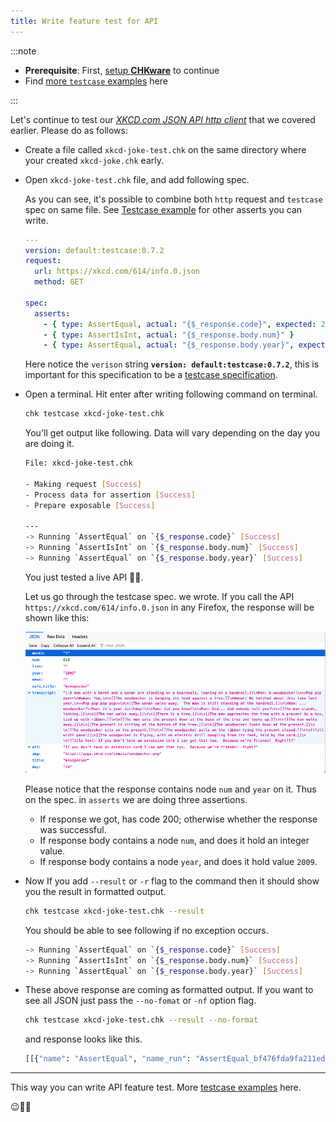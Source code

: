 ```yaml
---
title: Write feature test for API
---
```


:::note

- **Prerequisite**: First, [setup **CHKware**](/docs/setup) to continue
- Find [more `testcase` examples](/docs/examples/testcase-examples) here

:::

Let's continue to test our [_XKCD.com JSON API http client_](/docs//tutorials/http-client) that we covered earlier. Please do as follows:

- Create a file called `xkcd-joke-test.chk` on the same directory where your created `xkcd-joke.chk` early.
- Open `xkcd-joke-test.chk` file, and add following spec.

  As you can see, it's possible to combine both `http` request and `testcase` spec on same file. See [Testcase example](/docs/examples/testcase-examples) for other asserts you can write.

  ```yaml
  ---
  version: default:testcase:0.7.2
  request:
    url: https://xkcd.com/614/info.0.json
    method: GET

  spec:
    asserts:
      - { type: AssertEqual, actual: "{$_response.code}", expected: 200 }
      - { type: AssertIsInt, actual: "{$_response.body.num}" }
      - { type: AssertEqual, actual: "{$_response.body.year}", expected: 2009 }
  ```

  Here notice the `verison` string **`version: default:testcase:0.7.2`**, this is important for this specification to be a [testcase specification](/docs/references/testcase-reference).

- Open a terminal. Hit enter after writing following command on terminal.

  ```bash
  chk testcase xkcd-joke-test.chk
  ```

  You'll get output like following. Data will vary depending on the day you are doing it.

  ```bash
  File: xkcd-joke-test.chk

  - Making request [Success]
  - Process data for assertion [Success]
  - Prepare exposable [Success]

  ---
  -> Running `AssertEqual` on `{$_response.code}` [Success]
  -> Running `AssertIsInt` on `{$_response.body.num}` [Success]
  -> Running `AssertEqual` on `{$_response.body.year}` [Success]
  ```

  You just tested a live API :rocket::star2:.

  Let us go through the testcase spec. we wrote. If you call the API `https://xkcd.com/614/info.0.json` in any Firefox, the response will be shown like this:

  ![xkcd.com response](../assets/http-resp-xkcdcom.png)

  Please notice that the response contains node `num` and `year` on it. Thus on the spec. in `asserts` we are doing three assertions.

  - If response we got, has code 200; otherwise whether the response was successful.
  - If response body contains a node `num`, and does it hold an integer value.
  - If response body contains a node `year`, and does it hold value `2009`.

- Now If you add `--result` or `-r` flag to the command then it should show you the result in formatted output.

  ```bash
  chk testcase xkcd-joke-test.chk --result
  ```

  You should be able to see following if no exception occurs.

  ```bash
  -> Running `AssertEqual` on `{$_response.code}` [Success]
  -> Running `AssertIsInt` on `{$_response.body.num}` [Success]
  -> Running `AssertEqual` on `{$_response.body.year}` [Success]
  ```

- These above response are coming as formatted output. If you want to see all JSON just pass the `--no-fomat` or `-nf` option flag.

  ```bash
  chk testcase xkcd-joke-test.chk --result --no-format
  ```

  and response looks like this.

  ```bash
  [[{"name": "AssertEqual", "name_run": "AssertEqual_bf476fda9fa211ed8f6dca2350850d2e", "actual_original": "$_response.code", "is_success": true, "message": "", "assert_fn": ""}, {"name": "AssertIsInt", "name_run": "AssertIsInt_bf4783309fa211ed8f6dca2350850d2e", "actual_original": "$_response.body.num", "is_success": true, "message": "", "assert_fn": ""}, {"name": "AssertEqual", "name_run": "AssertEqual_bf4784709fa211ed8f6dca2350850d2e", "actual_original": "$_response.body.year", "is_success": true, "message": "", "assert_fn": ""}]]
  ```

---

This way you can write API feature test. More [testcase examples](/docs/examples/testcase-examples) here.

:wink::tada::confetti_ball:
